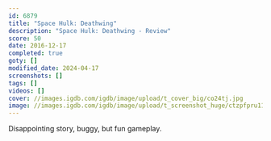```yaml
---
id: 6879
title: "Space Hulk: Deathwing"
description: "Space Hulk: Deathwing - Review"
score: 50
date: 2016-12-17
completed: true
goty: []
modified_date: 2024-04-17
screenshots: []
tags: []
videos: []
cover: //images.igdb.com/igdb/image/upload/t_cover_big/co24tj.jpg
image: //images.igdb.com/igdb/image/upload/t_screenshot_huge/ctzpfpru11eonftgfefh.jpg
---
```

Disappointing story, buggy, but fun gameplay.